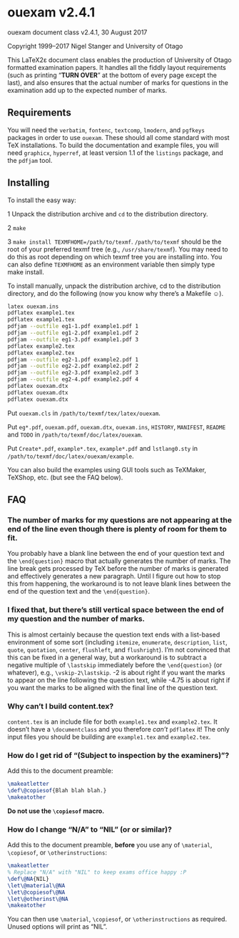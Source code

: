 # ouexam v2.4.1

ouexam document class v2.4.1, 30 August 2017

Copyright 1999–2017 Nigel Stanger and University of Otago

This LaTeX2ε document class enables the production of University of Otago formatted examination papers. It handles all the fiddly layout requirements (such as printing “**TURN OVER**” at the bottom of every page except the last), and also ensures that the actual number of marks for questions in the examination add up to the expected number of marks.

## Requirements

You will need the `verbatim`, `fontenc`, `textcomp`, `lmodern`, and `pgfkeys` packages in order to use `ouexam`. These should all come standard with most TeX installations. To build the documentation and example files, you will need `graphicx`, `hyperref`, at least version 1.1 of the `listings` package, and the `pdfjam` tool.

## Installing

To install the easy way:

1 Unpack the distribution archive and `cd` to the distribution directory.

2 `make`

3 `make install TEXMFHOME=/path/to/texmf`.
  `/path/to/texmf` should be the root of your preferred texmf tree
  (e.g., `/usr/share/texmf`). You may need to do this as root
  depending on which texmf tree you are installing into. You can
  also define `TEXMFHOME` as an environment variable then simply
  type make install.

To install manually, unpack the distribution archive, cd to the distribution directory, and do the following (now you know why there’s a Makefile ☺).

```sh
latex ouexam.ins
pdflatex example1.tex
pdflatex example1.tex
pdfjam --outfile eg1-1.pdf example1.pdf 1
pdfjam --outfile eg1-2.pdf example1.pdf 2
pdfjam --outfile eg1-3.pdf example1.pdf 3
pdflatex example2.tex
pdflatex example2.tex
pdfjam --outfile eg2-1.pdf example2.pdf 1
pdfjam --outfile eg2-2.pdf example2.pdf 2
pdfjam --outfile eg2-3.pdf example2.pdf 3
pdfjam --outfile eg2-4.pdf example2.pdf 4
pdflatex ouexam.dtx
pdflatex ouexam.dtx
pdflatex ouexam.dtx
```

Put `ouexam.cls` in `/path/to/texmf/tex/latex/ouexam`.

Put `eg*.pdf`, `ouexam.pdf`, `ouexam.dtx`, `ouexam.ins`, `HISTORY`, `MANIFEST`, `README` and `TODO` in `/path/to/texmf/doc/latex/ouexam`.

Put `Create*.pdf`, `example*.tex`, `example*.pdf` and `lstlang0.sty` in `/path/to/texmf/doc/latex/ouexam/example`.

You can also build the examples using GUI tools such as TeXMaker, TeXShop, etc. (but see the FAQ below).

## FAQ

### The number of marks for my questions are not appearing at the end of the line even though there is plenty of room for them to fit.

You probably have a blank line between the end of your question text and the `\end{question}` macro that actually generates the number of marks. The line break gets processed by TeX before the number of marks is generated and effectively generates a new paragraph. Until I figure out how to stop this from happening, the workaround is to not leave blank lines between the end of the question text and the `\end{question}`.

### I fixed that, but there’s still vertical space between the end of my question and the number of marks.

This is almost certainly because the question text ends with a list-based environment of some sort (including `itemize`, `enumerate`, `description`, `list`, `quote`, `quotation`, `center`, `flushleft`, and `flushright`). I’m not convinced that this can be fixed in a general way, but a workaround is to subtract a negative multiple of `\lastskip` immediately before the `\end{question}` (or whatever), e.g., `\vskip-2\lastskip`. -2 is about right if you want the marks to appear on the line following the question text, while -4.75 is about right if you want the marks to be aligned with the final line of the question text.

### Why can’t I build content.tex?

`content.tex` is an include file for both `example1.tex` and `example2.tex`. It doesn’t have a `\documentclass` and you therefore *can’t* `pdflatex` it! The only input files you should be building are `example1.tex` and `example2.tex`.

### How do I get rid of “(Subject to inspection by the examiners)”?

Add this to the document preamble:

```tex
\makeatletter
\def\@copiesof{Blah blah blah.}
\makeatother
```

**Do not use the `\copiesof` macro.**

### How do I change “N/A” to “NIL” (or or similar)?

Add this to the document preamble, **before** you use any of `\material`, `\copiesof`, or `\otherinstructions`:

```tex
\makeatletter
% Replace "N/A" with "NIL" to keep exams office happy :P
\def\@NA{NIL}
\let\@material\@NA
\let\@copiesof\@NA
\let\@otherinst\@NA
\makeatother
```

You can then use `\material`, `\copiesof`, or `\otherinstructions` as required. Unused options will print as “NIL”.
